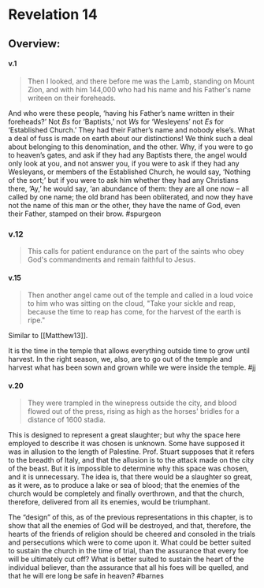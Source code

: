 # Revelation 14

## Overview:



#### v.1
>Then I looked, and there before me was the Lamb, standing on Mount Zion, and with him 144,000 who had his name and his Father's name writeen on their foreheads.

And who were these people, ‘having his Father’s name written in their foreheads?’ Not _Bs_ for ‘Baptists,’ not _Ws_ for ‘Wesleyens’ not _Es_ for ‘Established Church.’ They had their Father’s name and nobody else’s. What a deal of fuss is made on earth about our distinctions! We think such a deal about belonging to this denomination, and the other. Why, if you were to go to heaven’s gates, and ask if they had any Baptists there, the angel would only look at you, and not answer you, if you were to ask if they had any Wesleyans, or members of the Established Church, he would say, ‘Nothing of the sort;’ but if you were to ask him whether they had any Christians there, ‘Ay,’ he would say, ‘an abundance of them: they are all one now – all called by one name; the old brand has been obliterated, and now they have not the name of this man or the other, they have the name of God, even their Father, stamped on their brow.
#spurgeon 

### v.12
>This calls for patient endurance on the part of the saints who obey God's commandments and remain faithful to Jesus.



#### v.15
>Then another angel came out of the temple and called in a loud voice to him who was sitting on the cloud, "Take your sickle and reap, because the time to reap has come, for the harvest of the earth is ripe."

Similar to [[Matthew13]].

It is the time in the temple that allows everything outside time to grow until harvest. In the right season, we, also, are to go out of the temple and harvest what has been sown and grown while we were inside the temple.
#jj 


#### v.20
>They were trampled in the winepress outside the city, and blood flowed out of the press, rising as high as the horses' bridles for a distance of 1600 stadia.

This is designed to represent a great slaughter; but why the space here employed to describe it was chosen is unknown. Some have supposed it was in allusion to the length of Palestine. Prof. Stuart supposes that it refers to the breadth of Italy, and that the allusion is to the attack made on the city of the beast. But it is impossible to determine why this space was chosen, and it is unnecessary. The idea is, that there would be a slaughter so great, as it were, as to produce a lake or sea of blood; that the enemies of the church would be completely and finally overthrown, and that the church, therefore, delivered from all its enemies, would be triumphant.

The “design” of this, as of the previous representations in this chapter, is to show that all the enemies of God will be destroyed, and that, therefore, the hearts of the friends of religion should be cheered and consoled in the trials and persecutions which were to come upon it. What could be better suited to sustain the church in the time of trial, than the assurance that every foe will be ultimately cut off? What is better suited to sustain the heart of the individual believer, than the assurance that all his foes will be quelled, and that he will ere long be safe in heaven?
#barnes 


